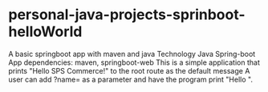 # personal-java-projects-sprinboot-helloWorld
A basic springboot app with maven and java
Technology
Java Spring-boot App
dependencies: maven, springboot-web
This is a simple application that prints "Hello SPS Commerce!" to the root route as the default message
A user can add ?name=<USERNAME> as a parameter and have the program print "Hello <USERNAME>".
